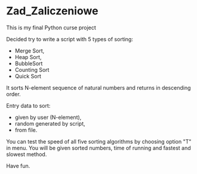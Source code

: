 # Zad_Zaliczeniowe
This is my final Python curse project  

Decided try to write a script with 5 types of sorting:
- Merge Sort, 
- Heap Sort, 
- BubbleSort
- Counting Sort
- Quick Sort

It sorts N-element sequence of natural numbers and returns in descending order.

Entry data to sort:
- given by user (N-element),
- random generated by script,
- from file.

You can test the speed of all five sorting algorithms by choosing option "T" in menu.
You will be given sorted numbers, time of running and fastest and slowest method.

Have fun.